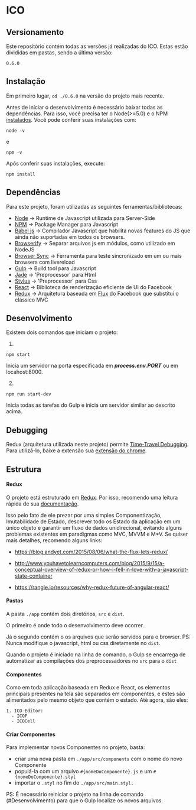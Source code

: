 # ICO

## Versionamento
Este repositório contém todas as versões já realizadas do ICO. Estas estão divididas em pastas, sendo a última versão:

```
0.6.0
```


## Instalação

Em primeiro lugar, ```cd ./0.6.0``` na versão do projeto mais recente.

Antes de iniciar o desenvolvimento é necessário baixar todas as dependências. Para isso, você precisa ter o Node(>=5.0) e o NPM [instalados](https://nodejs.org/en/download/).
Você pode conferir suas instalações com:

```
node -v
```

e

```
npm -v
```

Após conferir suas instalações, execute:

```
npm install
```


## Dependências

Para este projeto, foram utilizadas as seguintes ferramentas/bibliotecas:

* [Node](https://nodejs.org) -> Runtime de Javascript utilizada para Server-Side
* [NPM](https://www.npmjs.com/) -> Package Manager para Javascript
* [Babel js](https://babeljs.io/) -> Compilador Javascript que habilita novas features do JS que ainda não suportadas em todos os browsers.
* [Browserify](http://browserify.org/) -> Separar arquivos js em módulos, como utilizado em NodeJS
* [Browser Sync](https://www.browsersync.io/) -> Ferramenta para teste sincronizado em um ou mais browsers com livereload
* [Gulp](http://gulpjs.com/) -> Build tool para Javascript
* [Jade](http://jade-lang.com/) -> 'Preprocessor' para Html
* [Stylus](http://stylus-lang.com/) -> 'Preprocessor' para Css
* [React](https://facebook.github.io/react/) -> Biblioteca de renderização eficiente de UI do Facebook
* [Redux](http://redux.js.org/) -> Arquitetura baseada em [Flux]() do Facebook que substitui o clássico MVC


## Desenvolvimento

Existem dois comandos que iniciam o projeto:

1.
```
npm start
```
Inicia um servidor na porta especificada em ***process.env.PORT*** ou em locahost:8000.

2.
```
npm run start-dev
```
Inicia todas as tarefas do Gulp e inicia um servidor similar ao descrito acima.


## Debugging

Redux (arquitetura utilizada neste projeto) permite [Time-Travel Debugging](https://github.com/zalmoxisus/redux-devtools-extension). Para utilizá-lo, baixe a extensão sua [extensão do chrome](https://chrome.google.com/webstore/detail/redux-devtools/lmhkpmbekcpmknklioeibfkpmmfibljd?hl=en).


## Estrutura

#### Redux
O projeto está estruturado em [Redux](http://redux.js.org/). Por isso, recomendo uma leitura rápida de sua [documentação](http://redux.js.org/docs/basics/index.html).

Isso pelo fato de ele prezar por uma simples Componentização, Imutabilidade de Estado, descrever todo os Estado da aplicação em um único objeto e garantir um fluxo de dados unidirecional, evitando alguns problemas existentes em paradigmas como MVC, MVVM e M*V. Se quiser mais detalhes, recomendo alguns links:
* https://blog.andyet.com/2015/08/06/what-the-flux-lets-redux/

* http://www.youhavetolearncomputers.com/blog/2015/9/15/a-conceptual-overview-of-redux-or-how-i-fell-in-love-with-a-javascript-state-container

* https://rangle.io/resources/why-redux-future-of-angular-react/

#### Pastas
A pasta ```./app``` contém dois diretórios, ```src``` e ```dist```.

O primeiro é onde todo o desenvolvimento deve ocorrer.

Já o segundo contém o os arquivos que serão servidos para o browser. PS: Nunca modifique o javascript, html ou css diretamente no ```dist```.

Quando o projeto é iniciado na linha de comando, o Gulp se encarrega de automatizar as compilações dos preprocessadores no ```src``` para o ```dist```

#### Componentes

Como em toda aplicação baseada em Redux e React, os elementos principais presentes na tela são separados em componentes, e estes são alimentados pelo mesmo objeto que contém o estado. Até agora, são eles:

```
1. ICO-Editor:
  - ICOF
  - ICOCell
```

#### Criar Componentes

Para implementar novos Componentes no projeto, basta:

* criar uma nova pasta em ```./app/src/components``` com o nome do novo Componente
* populá-la com um arquivo ```#{nomeDoComponente}.js``` e um ```#{nomeDoComponente}.styl```
* importar o ```.styl``` no fim do ```./app/src/main.styl.```  

PS: É necessário reiniciar o projeto na linha de comando (#Desenvolvimento) para que o Gulp localize os novos arquivos.

